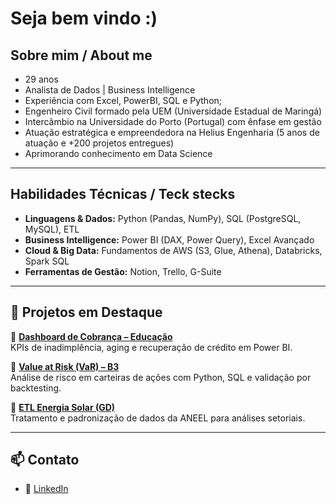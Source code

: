 # Seja bem vindo :)

## Sobre mim / About me

- 29 anos
- Analista de Dados | Business Intelligence 
- Experiência com Excel, PowerBI, SQL e Python;
- Engenheiro Civil formado pela UEM (Universidade Estadual de Maringá)  
- Intercâmbio na Universidade do Porto (Portugal) com ênfase em gestão  
- Atuação estratégica e empreendedora na Helius Engenharia (5 anos de atuação e +200 projetos entregues)
- Aprimorando conhecimento em Data Science


---

## Habilidades Técnicas / Teck stecks
- **Linguagens & Dados:** Python (Pandas, NumPy), SQL (PostgreSQL, MySQL), ETL  
- **Business Intelligence:** Power BI (DAX, Power Query), Excel Avançado  
- **Cloud & Big Data:** Fundamentos de AWS (S3, Glue, Athena), Databricks, Spark SQL  
- **Ferramentas de Gestão:** Notion, Trello, G-Suite  

---

## 📌 Projetos em Destaque
🔹 [**Dashboard de Cobrança – Educação**](#)  
KPIs de inadimplência, aging e recuperação de crédito em Power BI.  

🔹 [**Value at Risk (VaR) – B3**](#)  
Análise de risco em carteiras de ações com Python, SQL e validação por backtesting.  

🔹 [**ETL Energia Solar (GD)**](#)  
Tratamento e padronização de dados da ANEEL para análises setoriais.  

---

## 📫 Contato

- 💼 [LinkedIn](https://linkedin.com/in/SEULINK)  

